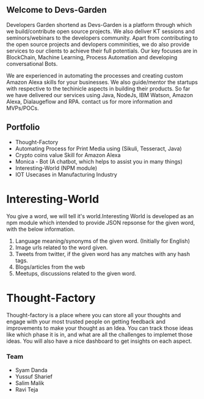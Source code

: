 ## Welcome to Devs-Garden

Developers Garden shortend as Devs-Garden is a platform through which we build/contribute open source projects. We also deliver KT sessions and seminors/webinars to the developers community. Apart from contributing to the open source projects and devlopers comminities, we do also provide services to our clients to achieve their full potentials. Our key focuses are in BlockChain, Machine Learning, Process Automation and developing conversational Bots.

We are experienced in automating the processes and creating custom Amazon Alexa skills for your businesses. We also guide/mentor the startups with respective to the techinicle aspects in building their products. So far we have delivered our services using Java, NodeJs, IBM Watson, Amazon Alexa, Dialaugeflow and RPA. contact us for more information and MVPs/POCs.

## Portfolio
  -   Thought-Factory
  -   Automating Process for Print Media using (Sikuli, Tesseract, Java)
  -   Crypto coins value Skill for Amazon Alexa
  -   Monica - Bot (A chatbot, which helps to assist you in many things)
  -   Interesting-World (NPM module)
  -   IOT Usecases in Manufacturing Industry


# Interesting-World

You give a word, we will tell it's world.Interesting World is developed as an npm module which intended to provide JSON repsonse for the given word, with the below information.

  1. Language meaning/synonyms of the given word. (Initially for English)
  2. Image urls related to the word given.
  3. Tweets from twitter, if the given word has any matches with any hash tags.
  4. Blogs/articles from the web
  5. Meetups, discussions related to the given word.
  
# Thought-Factory
  Thought-factory is a place where you can store all your thoughts and engage with your most trusted people on getting feedback and improvements to make your thought as an Idea. You can track those ideas like which phase it is in, and what are all the challenges to implemet those ideas. You will also have a nice dashboard to get insights on each aspect.


### Team

- Syam Danda
- Yussuf Sharief
- Salim Malik
- Ravi Teja
